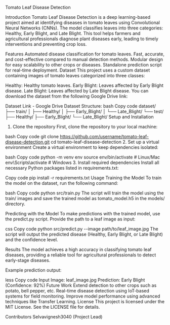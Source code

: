 Tomato Leaf Disease Detection

Introduction
Tomato Leaf Disease Detection is a deep learning-based project aimed at identifying diseases in tomato leaves using Convolutional Neural Networks (CNNs). The model classifies leaves into three categories: Healthy, Early Blight, and Late Blight. This tool helps farmers and agricultural professionals diagnose plant diseases early, leading to timely interventions and preventing crop loss.

Features
Automated disease classification for tomato leaves.
Fast, accurate, and cost-effective compared to manual detection methods.
Modular design for easy scalability to other crops or diseases.
Standalone prediction script for real-time deployment.
Dataset
This project uses a custom dataset containing images of tomato leaves categorized into three classes:

Healthy: Healthy tomato leaves.
Early Blight: Leaves affected by Early Blight disease.
Late Blight: Leaves affected by Late Blight disease.
You can download the dataset from the following Google Drive link:

Dataset Link - Google Drive
Dataset Structure:
bash
Copy code
dataset/
├── train/
│   ├── Healthy/
│   ├── Early_Blight/
│   └── Late_Blight/
└── test/
    ├── Healthy/
    ├── Early_Blight/
    └── Late_Blight/
Setup and Installation
1. Clone the repository
First, clone the repository to your local machine:

bash
Copy code
git clone https://github.com/username/tomato-leaf-disease-detection.git
cd tomato-leaf-disease-detection
2. Set up a virtual environment
Create a virtual environment to keep dependencies isolated:

bash
Copy code
python -m venv env
source env/bin/activate  # Linux/Mac
env\Scripts\activate     # Windows
3. Install required dependencies
Install all necessary Python packages listed in requirements.txt:

Copy code
pip install -r requirements.txt
Usage
Training the Model
To train the model on the dataset, run the following command:

bash
Copy code
python src/train.py
The script will train the model using the train/ images and save the trained model as tomato_model.h5 in the models/ directory.

Predicting with the Model
To make predictions with the trained model, use the predict.py script. Provide the path to a leaf image as input:

css
Copy code
python src/predict.py --image path/to/leaf_image.jpg
The script will output the predicted disease (Healthy, Early Blight, or Late Blight) and the confidence level.

Results
The model achieves a high accuracy in classifying tomato leaf diseases, providing a reliable tool for agricultural professionals to detect early-stage diseases.

Example prediction output:

less
Copy code
Input Image: leaf_image.jpg
Prediction: Early Blight (Confidence: 92%)
Future Work
Extend detection to other crops such as potato, bell pepper, etc.
Real-time disease detection using IoT-based systems for field monitoring.
Improve model performance using advanced techniques like Transfer Learning.
License
This project is licensed under the MIT License. See the LICENSE file for details.

Contributors
Selvavignesh3040 (Project Lead)
